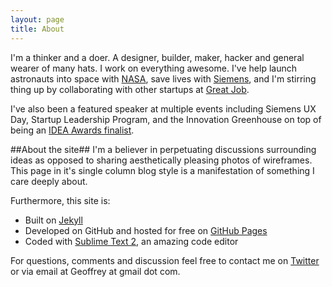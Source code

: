 ```yaml
---
layout: page
title: About
---
```


I'm a thinker and a doer.  A designer, builder, maker, hacker and general wearer of many hats.  I work on everything awesome.  I've help launch astronauts into space with [NASA](http://geoffreybyers.github.io/projects), save lives with [Siemens](http://geoffreybyers.github.io/projects), and I'm stirring thing up by collaborating with other startups at [Great Job](http://geoffreybyers.github.io/projects).  

I've also been a featured speaker at multiple events including Siemens UX Day, Startup Leadership Program, and the Innovation Greenhouse on top of being an [IDEA Awards finalist](http://www.idsa.org/category/tags/idea-2011-finalist-student).

##About the site##
I'm a believer in perpetuating discussions surrounding ideas as opposed to sharing aesthetically pleasing photos of wireframes.  This page in it's single column blog style is a manifestation of something I care deeply about.

Furthermore, this site is:

* Built on [Jekyll](http://jekyllrb.com)
* Developed on GitHub and hosted for free on [GitHub Pages](https://pages.github.com)
* Coded with [Sublime Text 2](http://sublimetext.com), an amazing code editor

For questions, comments and discussion feel free to contact me on [Twitter](https://twitter.com/geoffreybyers) or via email at Geoffrey at gmail dot com.